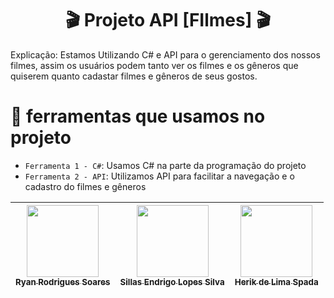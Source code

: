 <h1 align="center"> 🎬 Projeto API [FIlmes] 🎬 </h1>

Explicação: Estamos Utilizando C# e API para o gerenciamento dos nossos filmes, assim os usuários podem tanto ver os filmes e os gêneros que quiserem quanto cadastar filmes e gêneros de seus gostos.


# :hammer: ferramentas que usamos no projeto

- `Ferramenta 1 - C#`: Usamos C# na parte da programação do projeto
- `Ferramenta 2 - API`: Utilizamos API para facilitar a navegação e o cadastro do filmes e gêneros

| [<img loading="lazy" src="https://avatars.githubusercontent.com/u/160086543?v=4" width=115><br><sub>Ryan Rodrigues Soares</sub>](https://github.com/ryanrsoares) |  [<img loading="lazy" src="https://avatars.githubusercontent.com/u/171977795?v=4" width=115><br><sub>Sillas Endrigo Lopes Silva</sub>](https://github.com/Sillocazord) |  [<img loading="lazy" src="https://avatars.githubusercontent.com/u/172387907?v=4" width=115><br><sub>Herik de Lima Spada</sub>](https://github.com/HerikSpada7) |
| :---: | :---: | :---: |
